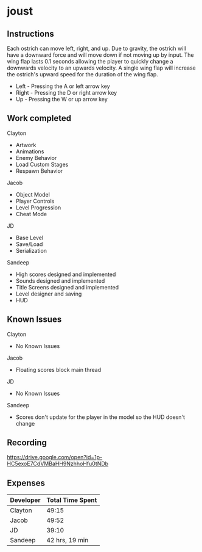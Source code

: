 # joust

## Instructions
Each ostrich can move left, right, and up. Due to gravity, the ostrich will have a downward force and 
will move down if not moving up by input. The wing flap lasts 0.1 seconds allowing the player to quickly change a downwards velocity 
to an upwards velocity. A single wing flap will increase the ostrich's upward speed for the duration of the wing flap.

* Left - Pressing the A or left arrow key
* Right - Pressing the D or right arrow key
* Up - Pressing the W or up arrow key

## Work completed
Clayton
* Artwork
* Animations
* Enemy Behavior
* Load Custom Stages
* Respawn Behavior

Jacob
* Object Model
* Player Controls
* Level Progression
* Cheat Mode

JD
* Base Level
* Save/Load
* Serialization

Sandeep
* High scores designed and implemented
* Sounds designed and implemented
* Title Screens designed and implemented
* Level designer and saving
* HUD

## Known Issues
Clayton
* No Known Issues

Jacob
* Floating scores block main thread

JD
* No Known Issues

Sandeep
* Scores don't update for the player in the model so the HUD doesn't change

## Recording
https://drive.google.com/open?id=1p-HC5exoE7CdVMBaHH9NzhhoHfu0tNDb

## Expenses
| Developer | Total Time Spent |
|-----------|------------------|
| Clayton | 49:15 |
| Jacob | 49:52 |
| JD | 39:10 |
| Sandeep | 42 hrs, 19 min |
